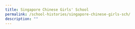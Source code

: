 ```yaml
---
title: Singapore Chinese Girls' School
permalink: /school-histories/singapore-chinese-girls-sch/
description: ""
---
```

